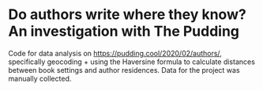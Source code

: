 # Do authors write where they know? An investigation with The Pudding
Code for data analysis on https://pudding.cool/2020/02/authors/, specifically geocoding + using the Haversine formula to calculate distances between book settings and author residences. Data for the project was manually collected.
